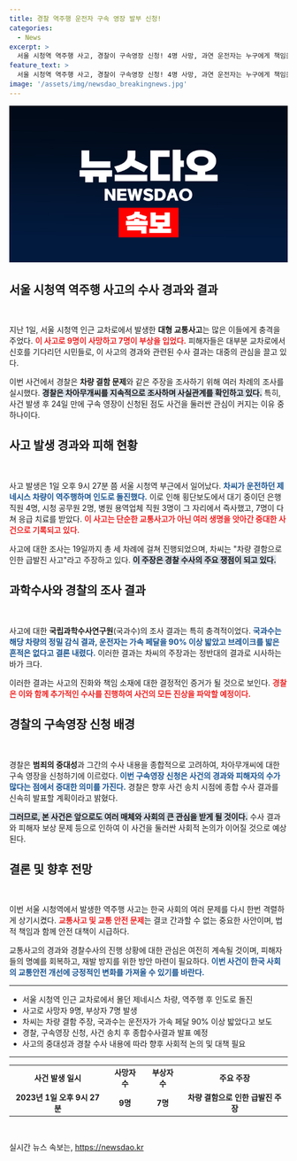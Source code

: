 ```yaml
---
title: 경찰 역주행 운전자 구속 영장 발부 신청!
categories:
  - News
excerpt: >
  서울 시청역 역주행 사고, 경찰이 구속영장 신청! 4명 사망, 과연 운전자는 누구에게 책임을 물어야 할까? 사고의 진실을 파헤친다!
feature_text: >
  서울 시청역 역주행 사고, 경찰이 구속영장 신청! 4명 사망, 과연 운전자는 누구에게 책임을 물어야 할까? 사고의 진실을 파헤친다!
image: '/assets/img/newsdao_breakingnews.jpg'
---
```


<p><img src="/assets/img/newsdao_breakingnews.jpg" alt="pcversion 속보" /></p>

<h2 data-ke-size="size26">서울 시청역 역주행 사고의 수사 경과와 결과</h2>

<p data-ke-size="size16">&nbsp;</p>

<p>지난 1일, 서울 시청역 인근 교차로에서 발생한 <strong>대형 교통사고</strong>는 많은 이들에게 충격을 주었다. <b><span style="color: #ee2323;">이 사고로 9명이 사망하고 7명이 부상을 입었다.</span></b> 피해자들은 대부분 교차로에서 신호를 기다리던 시민들로, 이 사고의 경과와 관련된 수사 결과는 대중의 관심을 끌고 있다. </p>

<p>이번 사건에서 경찰은 <strong>차량 결함 문제</strong>와 같은 주장을 조사하기 위해 여러 차례의 조사를 실시했다. <b><span style="background-color: #21538527;">경찰은 차아무개씨를 지속적으로 조사하며 사실관계를 확인하고 있다.</span></b> 특히, 사건 발생 후 24일 만에 구속 영장이 신청된 점도 사건을 둘러싼 관심이 커지는 이유 중 하나이다.</p>

<h2 data-ke-size="size26">사고 발생 경과와 피해 현황</h2>

<p data-ke-size="size16">&nbsp;</p>

<p>사고 발생은 1일 오후 9시 27분 쯤 서울 시청역 부근에서 일어났다. <b><span style="color: #1a5490;">차씨가 운전하던 제네시스 차량이 역주행하며 인도로 돌진했다.</span></b> 이로 인해 횡단보도에서 대기 중이던 은행 직원 4명, 시청 공무원 2명, 병원 용역업체 직원 3명이 그 자리에서 즉사했고, 7명이 다쳐 응급 치료를 받았다. <b><span style="color: #ee2323;">이 사고는 단순한 교통사고가 아닌 여러 생명을 앗아간 중대한 사건으로 기록되고 있다.</span></b></p>

<p>사고에 대한 조사는 19일까지 총 세 차례에 걸쳐 진행되었으며, 차씨는 "차량 결함으로 인한 급발진 사고"라고 주장하고 있다. <b><span style="background-color: #21538527;">이 주장은 경찰 수사의 주요 쟁점이 되고 있다.</span></b> </p>

<h2 data-ke-size="size26">과학수사와 경찰의 조사 결과</h2>

<p data-ke-size="size16">&nbsp;</p>

<p>사고에 대한 <strong>국립과학수사연구원</strong>(국과수)의 조사 결과는 특히 충격적이었다. <b><span style="color: #1a5490;">국과수는 해당 차량의 정밀 감식 결과, 운전자는 가속 페달을 90% 이상 밟았고 브레이크를 밟은 흔적은 없다고 결론 내렸다.</span></b> 이러한 결과는 차씨의 주장과는 정반대의 결과로 시사하는 바가 크다. </p>

<p>이러한 결과는 사고의 진화와 책임 소재에 대한 결정적인 증거가 될 것으로 보인다. <b><span style="color: #ee2323;">경찰은 이와 함께 추가적인 수사를 진행하여 사건의 모든 진상을 파악할 예정이다.</span></b></p>

<h2 data-ke-size="size26">경찰의 구속영장 신청 배경</h2>

<p data-ke-size="size16">&nbsp;</p>

<p>경찰은 <strong>범죄의 중대성</strong>과 그간의 수사 내용을 종합적으로 고려하여, 차아무개씨에 대한 구속 영장을 신청하기에 이르렀다. <b><span style="color: #1a5490;">이번 구속영장 신청은 사건의 경과와 피해자의 수가 많다는 점에서 중대한 의미를 가진다.</span></b> 경찰은 향후 사건 송치 시점에 종합 수사 결과를 신속히 발표할 계획이라고 밝혔다. </p>

<p><b><span style="background-color: #21538527;">그러므로, 본 사건은 앞으로도 여러 매체와 사회의 큰 관심을 받게 될 것이다.</span></b> 수사 결과와 피해자 보상 문제 등으로 인하여 이 사건을 둘러싼 사회적 논의가 이어질 것으로 예상된다. </p>

<h2 data-ke-size="size26">결론 및 향후 전망</h2>

<p data-ke-size="size16">&nbsp;</p>

<p>이번 서울 시청역에서 발생한 역주행 사고는 한국 사회의 여러 문제를 다시 한번 격렬하게 상기시켰다. <b><span style="color: #ee2323;">교통사고 및 교통 안전 문제</span></b>는 결코 간과할 수 없는 중요한 사안이며, 법적 책임과 함께 안전 대책이 시급하다. </p>

<p>교통사고의 경과와 경찰수사의 진행 상황에 대한 관심은 여전히 계속될 것이며, 피해자들의 명예를 회복하고, 재발 방지를 위한 방안 마련이 필요하다. <b><span style="color: #1a5490;">이번 사건이 한국 사회의 교통안전 개선에 긍정적인 변화를 가져올 수 있기를 바란다.</span></b> </p>

<hr>

<ul>
<li>서울 시청역 인근 교차로에서 몰던 제네시스 차량, 역주행 후 인도로 돌진</li>
<li>사고로 사망자 9명, 부상자 7명 발생</li>
<li>차씨는 차량 결함 주장, 국과수는 운전자가 가속 페달 90% 이상 밟았다고 보도</li>
<li>경찰, 구속영장 신청, 사건 송치 후 종합수사결과 발표 예정</li>
<li>사고의 중대성과 경찰 수사 내용에 따라 향후 사회적 논의 및 대책 필요</li>
</ul>

<hr>

<table style="width: 100%; border-collapse: collapse;">
<tr>
<td style="text-align: center; height: 17px;"><b>사건 발생 일시</b></td>
<td style="text-align: center; height: 17px;"><b>사망자 수</b></td>
<td style="text-align: center; height: 17px;"><b>부상자 수</b></td>
<td style="text-align: center; height: 17px;"><b>주요 주장</b></td>
</tr>
<tr>
<td style="text-align: center; height: 17px;"><b>2023년 1일 오후 9시 27분</b></td>
<td style="text-align: center; height: 17px;"><b>9명</b></td>
<td style="text-align: center; height: 17px;"><b>7명</b></td>
<td style="text-align: center; height: 17px;"><b>차량 결함으로 인한 급발진 주장</b></td>
</tr>
</table>

<p data-ke-size="size16">&nbsp;</p>
실시간 뉴스 속보는, <a href="https://newsdao.kr" rel="dofollow">https://newsdao.kr</a>


